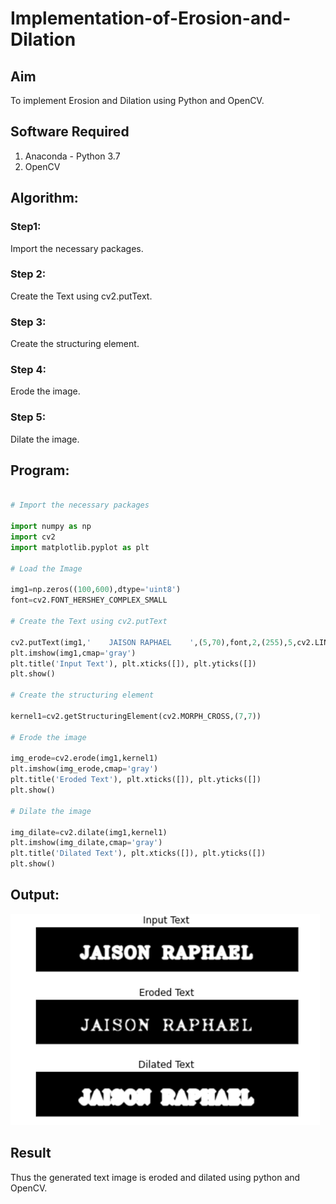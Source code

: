 # Implementation-of-Erosion-and-Dilation
## Aim
To implement Erosion and Dilation using Python and OpenCV.
## Software Required
1. Anaconda - Python 3.7
2. OpenCV
## Algorithm:
### Step1:
Import the necessary packages.

### Step 2:
Create the Text using cv2.putText.

### Step 3:
Create the structuring element.

### Step 4:
Erode the image.

### Step 5:
Dilate the image.
## Program:

``` Python

# Import the necessary packages

import numpy as np
import cv2
import matplotlib.pyplot as plt

# Load the Image

img1=np.zeros((100,600),dtype='uint8')
font=cv2.FONT_HERSHEY_COMPLEX_SMALL

# Create the Text using cv2.putText

cv2.putText(img1,'    JAISON RAPHAEL    ',(5,70),font,2,(255),5,cv2.LINE_AA)
plt.imshow(img1,cmap='gray')
plt.title('Input Text'), plt.xticks([]), plt.yticks([])
plt.show()

# Create the structuring element

kernel1=cv2.getStructuringElement(cv2.MORPH_CROSS,(7,7))

# Erode the image

img_erode=cv2.erode(img1,kernel1)
plt.imshow(img_erode,cmap='gray')
plt.title('Eroded Text'), plt.xticks([]), plt.yticks([])
plt.show()

# Dilate the image

img_dilate=cv2.dilate(img1,kernel1)
plt.imshow(img_dilate,cmap='gray')
plt.title('Dilated Text'), plt.xticks([]), plt.yticks([])
plt.show()

```
## Output:

![](0.png)

## Result
Thus the generated text image is eroded and dilated using python and OpenCV.
